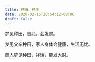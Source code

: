 ```yaml
---
title: 种田、种地
date: 2020-02-15T20:54:12+08:00
draft: false
---
```


梦见种田，吉兆，会发财。<br>


梦见父亲种田，家人身体会健康，生活无忧。<br>


商人梦见种田，祥瑞，能发大财。<br>

